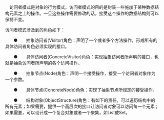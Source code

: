 　访问者模式是对象的行为模式。访问者模式的目的是封装一些施加于某种数据结构元素之上的操作。一旦这些操作需要修改的话，接受这个操作的数据结构则可以保持不变。


访问者模式涉及到的角色如下：

　　●　　抽象访问者(Visitor)角色：声明了一个或者多个方法操作，形成所有的具体访问者角色必须实现的接口。

　　●　　具体访问者(ConcreteVisitor)角色：实现抽象访问者所声明的接口，也就是抽象访问者所声明的各个访问操作。

　　●　　抽象节点(Node)角色：声明一个接受操作，接受一个访问者对象作为一个参数。

　　●　　具体节点(ConcreteNode)角色：实现了抽象节点所规定的接受操作。

　　●　　结构对象(ObjectStructure)角色：有如下的责任，可以遍历结构中的所有元素；如果需要，提供一个高层次的接口让访问者对象可以访问每一个元素；
        如果需要，可以设计成一个复合对象或者一个聚集，如List或Set。
        
        
